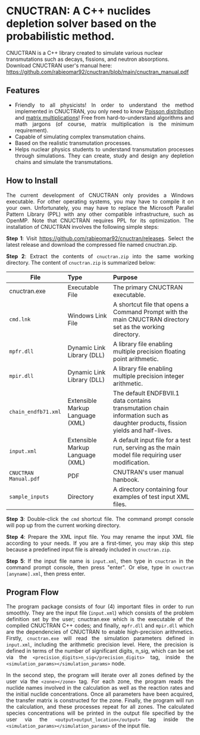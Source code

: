 # CNUCTRAN: A C++ nuclides depletion solver based on the probabilistic method.


CNUCTRAN is a C++ library created to simulate various nuclear transmutations such as decays, fissions, and neutron absorptions. Download CNUCTRAN user's manual here: https://github.com/rabieomar92/cnuctran/blob/main/cnuctran_manual.pdf

## Features
<div align="justify">

- Friendly to all physicists! In order to understand the method implemented in CNUCTRAN, you only need to know <a href="https://en.wikipedia.org/wiki/Poisson_distribution" target=_blank>Poisson distribution</a> and <a href="https://en.wikipedia.org/wiki/Matrix_multiplication" target=_blank>matrix multiplications</a>! Free from hard-to-understand algorithms and math jargons (of course, matrix multiplication is the minimum requirement).
- Capable of simulating complex transmutation chains.
- Based on the realistic transmutation processes.
- Helps nuclear physics students to understand transmutation processes through simulations. They can create, study and design any depletion chains and simulate the transmutations.

## How to Install
The current development of CNUCTRAN only provides a Windows executable. For other operating systems, you may have to compile it on your own. Unfortunately, you may have to replace the Microsoft Parallel Pattern Library (PPL) with any other compatible infrastructure, such as OpenMP. Note that CNUCTRAN requires PPL for its optimization.
The installation of CNUCTRAN involves the following simple steps:

**Step 1**: Visit https://github.com/rabieomar92/cnuctran/releases. Select the latest release and download the compressed file named cnuctran.zip.

**Step 2**: Extract the contents of <code>cnuctran.zip</code> into the same working directory. The content of <code>cnuctran.zip</code> is summarized below:

<small>
  
| File | Type | Purpose |
|----------|:----------|:----------|
cnuctran.exe | Executable File | The primary CNUCTRAN executable. |
<code>cmd.lnk</code> | Windows Link File | A shortcut file that opens a Command Prompt with the main CNUCTRAN directory set as the working directory. |
<code>mpfr.dll</code> | Dynamic Link Library (DLL) | A library file enabling multiple precision floating point arithmetic. |
<code>mpir.dll</code> | Dynamic Link Library (DLL) | A library file enabling multiple precision integer arithmetic. |
<code>chain_endfb71.xml</code> | Extensible Markup Language (XML) | The default ENDFBVII.1 data contains transmutation chain information such as daughter products, fission yields and half-lives. |
<code>input.xml</code> | Extensible Markup Language (XML) | A default input file for a test run, serving as the main model file requiring user modification. |
<code>CNUCTRAN Manual.pdf</code>	| PDF | CNUTRAN's user manual hanbook. |
<code>sample_inputs</code> | Directory | A directory containing four examples of test input XML files. |

</small>

**Step 3**: Double-click the <code>cmd</code> shortcut file. The command prompt console will pop up from the current working directory.

**Step 4**: Prepare the XML input file. You may rename the input XML file according to your needs. If you are a first-timer, you may skip this step because a predefined input file is already included in <code>cnuctran.zip</code>.

**Step 5**: If the input file name is <code>input.xml</code>, then type in <code>cnuctran</code> in the command prompt console, then press "enter". Or else, type in <code>cnuctran [anyname].xml</code>, then press enter.



## Program Flow
The program package consists of four (4) important files in order to run smoothly. They are the input file (<code>input.xml</code>) which consists of the problem definition set by the user; cnuctran.exe which is the executable of the compiled CNUCTRAN C++ codes; and finally, <code>mpfr.dll</code> and <code>mpir.dll</code> which are the dependencies of CNUCTRAN to enable high-precision arithmetics. Firstly, <code>cnuctran.exe</code> will read the simulation parameters defined in <code>input.xml</code>, including the arithmetic precision level. Here, the precision is defined in terms of the number of significant digits, n_sig, which can be set via the ```<precision_digits>n_sig</precision_digits>``` tag, inside the  ```<simulation_params></simulation_params>``` node. 

In the second step, the program will iterate over all zones defined by the user via the ```<zone></zone>``` tag. For each zone, the program reads the nuclide names involved in the calculation as well as the reaction rates and the initial nuclide concentrations. Once all parameters have been acquired, the transfer matrix is constructed for the zone. Finally, the program will run the calculation, and these processes repeat for all zones. The calculated species concentrations will be printed in the output file specified by the user via the ```<output>output_location</output>``` tag inside the  ```<simulation_params></simulation_params>``` of the input file. 

